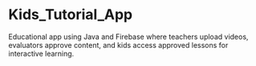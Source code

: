# Kids_Tutorial_App
Educational app using Java and Firebase where teachers upload videos, evaluators approve content, and kids access approved lessons for interactive learning.
